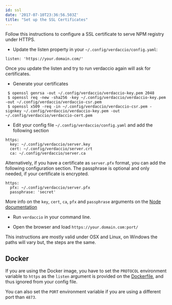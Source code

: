 ```yaml
---
id: ssl
date: '2017-07-10T23:36:56.503Z'
title: "Set up the SSL Certificates"
---
```


Follow this instructions to configure a SSL certificate to serve NPM registry under HTTPS.

* Update the listen property in your `~/.config/verdaccio/config.yaml`:

````
listen: 'https://your.domain.com/'
````

Once you update the listen and try to run verdaccio again will ask for certificates.

* Generate your certificates

````
 $ openssl genrsa -out ~/.config/verdaccio/verdaccio-key.pem 2048
 $ openssl req -new -sha256 -key ~/.config/verdaccio/verdaccio-key.pem -out ~/.config/verdaccio/verdaccio-csr.pem
 $ openssl x509 -req -in ~/.config/verdaccio/verdaccio-csr.pem -signkey ~/.config/verdaccio/verdaccio-key.pem -out ~/.config/verdaccio/verdaccio-cert.pem
 ````

* Edit your config file `~/.config/verdaccio/config.yaml` and add the following section

````
https:
  key: ~/.config/verdaccio/server.key
  cert: ~/.config/verdaccio/server.crt
  ca: ~/.config/verdaccio/server.ca
````

Alternatively, if you have a certificate as `server.pfx` format, you can add the following configuration section. The passphrase is optional and only needed, if your certificate is encrypted.

````
https:
  pfx: ~/.config/verdaccio/server.pfx
  passphrase: 'secret'
````

More info on the `key`, `cert`, `ca`, `pfx` and `passphrase` arguments on the [Node documentation](https://nodejs.org/api/tls.html#tls_tls_createsecurecontext_options)

* Run `verdaccio` in your command line.

* Open the browser and load `https://your.domain.com:port/`

This instructions are mostly valid under OSX and Linux, on Windows the paths will vary but, the steps are the same.

## Docker
If you are using the Docker image, you have to set the `PROTOCOL` environment variable to `https` as the `listen` argument is provided on the [Dockerfile](https://github.com/verdaccio/verdaccio/blob/master/Dockerfile#L43), and thus ignored from your config file.

You can also set the `PORT` environment variable if you are using a different port than `4873`.
